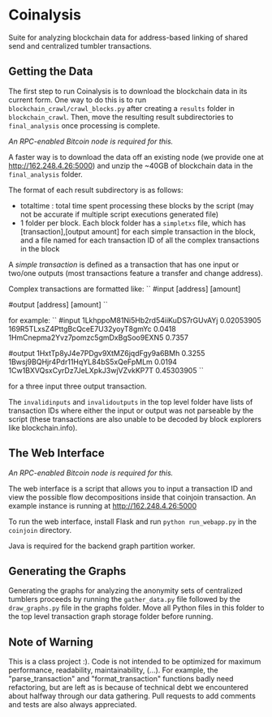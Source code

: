 Coinalysis
==========

Suite for analyzing blockchain data for address-based linking of shared send
and centralized tumbler transactions.

Getting the Data
----------------

The first step to run Coinalysis is to download the blockchain data in its 
current form.  One way to do this is to run ``blockchain_crawl/crawl_blocks.py``
after creating a ``results`` folder in ``blockchain_crawl``.  Then, move the resulting result
subdirectories to ``final_analysis`` once processing is complete.

*An RPC-enabled Bitcoin node is required for this.*

A faster way is to download the data off an existing node (we provide one at http://162.248.4.26:5000)
and unzip the ~40GB of blockchain data in the ``final_analysis`` folder.

The format of each result subdirectory is as follows:

- totaltime : total time spent processing these blocks by the script (may not be accurate if multiple
    script executions generated file)
- 1 folder per block.  Each block folder has a ``simpletxs`` file, which has 
    [transaction],[output amount] for each simple transaction in the block, and a file named for 
    each transaction ID of all the complex transactions in the block

A *simple transaction* is defined as a transaction that has one input or two/one outputs (most
transactions feature a transfer and change address).

Complex transactions are formatted like:
``
#input
[address] [amount]

#output
[address] [amount]
``

for example:
``
#input
1LkhppoM81Ni5Hb2rd54iiKuDS7rGUvAYj 0.02053905
169R5TLxsZ4PttgBcQceE7U32yoyT8gmYc 0.0418
1HmCnepma2Yvz7pomzc5gmDxBgSoo9EXN5 0.7357

#output
1HxtTp8yJ4e7PDgv9XtMZ6jqdFgy9a6BMh 0.3255
1Bwsj9BQHjr4Pdr11HqYL84bS5xQeFpMLm 0.0194
1Cw1BXVQsxCyrDz7JeLXpkJ3wjVZvkKP7T 0.45303905
``

for a three input three output transaction.

The ``invalidinputs`` and ``invalidoutputs`` in the top level folder have lists of transaction IDs
where either the input or output was not parseable by the script (these transactions are also unable
to be decoded by block explorers like blockchain.info).


The Web Interface
-----------------

*An RPC-enabled Bitcoin node is required for this.*

The web interface is a script that allows you to input a transaction ID and view the possible
flow decompositions inside that coinjoin transaction.  An example instance is running at 
http://162.248.4.26:5000

To run the web interface, install Flask and run ``python run_webapp.py`` in the ``coinjoin`` directory.

Java is required for the backend graph partition worker.


Generating the Graphs
---------------------

Generating the graphs for analyzing the anonymity sets of centralized tumblers proceeds by running the
``gather_data.py`` file followed by the ``draw_graphs.py`` file in the graphs folder.  Move all Python
files in this folder to the top level transaction graph storage folder before running.


Note of Warning
---------------

This is a class project :).  Code is not intended to be optimized for maximum performance, readability,
maintainability, (...).  For example, the "parse_transaction" and "format_transaction" functions 
badly need refactoring, but are left as is because of technical debt we encountered about halfway 
through our data gathering.  Pull requests to add comments and tests are also always appreciated.
